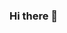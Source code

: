 ### Hi there 👋

<!--
**saimasiddique/saimasiddique** is a ✨ _special_ ✨ repository because its `README.md` (this file) appears on your GitHub profile.

Here are some ideas to get you started:

- 🔭 I’m currently working on developing my programming skills
- 🌱 I’m currently learning JavaScript
- 👯 I’m looking to collaborate on Web Development Projects
- 🤔 I’m looking for help with web development projects
- ⚡ Fun fact: I am quite interested in solving programming problems
-->
